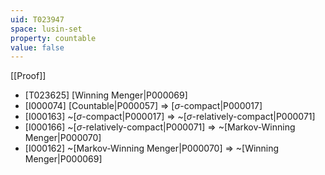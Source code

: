 ```yaml
---
uid: T023947
space: lusin-set
property: countable
value: false
---
```

[[Proof]]

* [T023625] [Winning Menger|P000069]
* [I000074] [Countable|P000057] => [$\sigma$-compact|P000017]
* [I000163] ~[$\sigma$-compact|P000017] => ~[$\sigma$-relatively-compact|P000071]
* [I000166] ~[$\sigma$-relatively-compact|P000071] => ~[Markov-Winning Menger|P000070]
* [I000162] ~[Markov-Winning Menger|P000070] => ~[Winning Menger|P000069]

